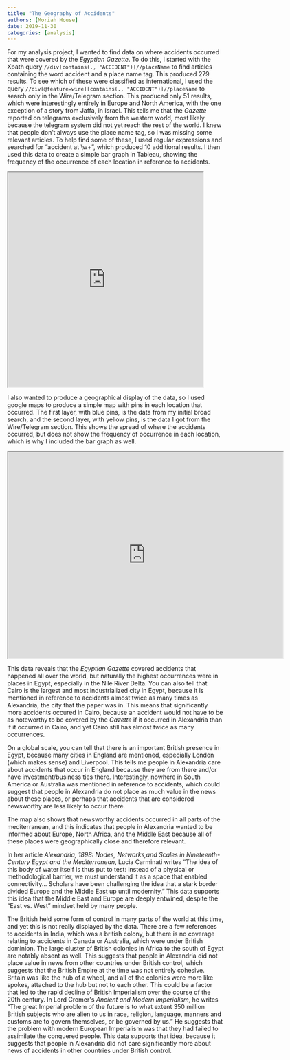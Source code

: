 ```yaml
---
title: "The Geography of Accidents"
authors: [Moriah House]
date: 2019-11-30
categories: [analysis]
---
```

For my analysis project, I wanted to find data on where accidents occurred that were covered by the _Egyptian Gazette_. To do this, I started with the Xpath query `//div[contains(., "ACCIDENT")]//placeName` to find articles containing the word accident and a place name tag. This produced 279 results. To see which of these were classified as international, I used the query `//div[@feature=wire][contains(., "ACCIDENT")]//placeName` to search only in the Wire/Telegram section. This produced only 51 results, which were interestingly entirely in Europe and North America, with the one exception of a story from Jaffa, in Israel. This tells me that the *Gazette* reported on telegrams exclusively from the western world, most likely because the telegram system did not yet reach the rest of the world. I knew that people don’t always use the place name tag, so I was missing some relevant articles. To help find some of these, I used regular expressions and searched for “accident at \w+”, which produced 10 additional results. I then used this data to create a simple bar graph in Tableau, showing the frequency of the occurrence of each location in reference to accidents. 

<iframe src="https://public.tableau.com/views/AnalysisBarGraph_jpg/Sheet1?:showVizHome=no&:embed=true" align="center" width="90%" height="500"></iframe>

I also wanted to produce a geographical display of the data, so I used google maps to produce a simple map with pins in each location that occurred. The first layer, with blue pins, is the data from my initial broad search, and the second layer, with yellow pins, is the data I got from the Wire/Telegram section. This shows the spread of where the accidents occurred, but does not show the frequency of occurrence in each location, which is why I included the bar graph as well. 

<iframe src="https://www.google.com/maps/d/u/0/embed?mid=1bWVVl9paj6791gmBySRKapJ_dzBbntuP" width="640" height="480"></iframe>

This data reveals that the _Egyptian Gazette_ covered accidents that happened all over the world, but naturally the highest occurrences were in places in Egypt, especially in the Nile River Delta. You can also tell that Cairo is the largest and most industrialized city in Egypt, because it is mentioned in reference to accidents almost twice as many times as Alexandria, the city that the paper was in. This means that significantly more accidents occured in Cairo, because an accident would not have to be as noteworthy to be covered by the _Gazette_ if it occurred in Alexandria than if it occurred in Cairo, and yet Cairo still has almost twice as many occurrences. 

On a global scale, you can tell that there is an important British presence in Egypt, because many cities in England are mentioned, especially London (which makes sense) and Liverpool. This tells me people in Alexandria care about accidents that occur in England because they are from there and/or have investment/business ties there. Interestingly, nowhere in South America or Australia was mentioned in reference to accidents, which could suggest that people in Alexandria do not place as much value in the news about these places, or perhaps that accidents that are considered newsworthy are less likely to occur there. 

The map also shows that newsworthy accidents occurred in all parts of the mediterranean, and this indicates that people in Alexandria wanted to be informed about Europe, North Africa, and the Middle East because all of these places were geographically close and therefore relevant. 

In her article _Alexandria, 1898: Nodes, Networks,and Scales in Nineteenth-Century Egypt and the Mediterranean_, Lucia Carminati writes “The idea of this body of water itself is thus put to test: instead of a physical or methodological barrier, we must understand it as a space that enabled connectivity... Scholars have been challenging the idea that a stark border divided Europe and the Middle East up until modernity.” This data supports this idea that the Middle East and Europe are deeply entwined, despite the  “East vs. West” mindset held by many people. 

The British held some form of control in many parts of the world at this time, and yet this is not really displayed by the data. There are a few references to accidents in India, which was a british colony, but there is no coverage relating to accidents in Canada or Australia, which were under British dominion. The large cluster of British colonies in Africa to the south of Egypt are notably absent as well. This suggests that people in Alexandria did not place value in news from other countries under British control, which suggests that the British Empire at the time was not entirely cohesive. Britain was like the hub of a wheel, and all of the colonies were more like spokes, attached to the hub but not to each other. This could be a factor that led to the rapid decline of British Imperialism over the course of the 20th century. In Lord Cromer's _Ancient and Modern Imperialism_, he writes “The great Imperial problem of the future is to what extent 350 million British subjects who are alien to us in race, religion, language, manners and customs are to govern themselves, or be governed by us.” He suggests that the problem with modern European Imperialism was that they had failed to assimilate the conquered people. This data supports that idea, because it suggests that people in Alexandria did not care significantly more about news of accidents in other countries under British control.

